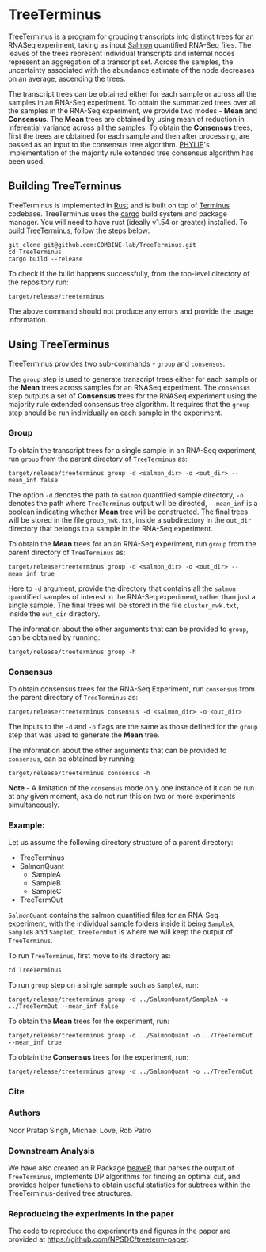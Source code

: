 # TreeTerminus

TreeTerminus is a program for grouping transcripts into distinct trees for an RNASeq experiment, taking as input [Salmon](https://github.com/COMBINE-lab/salmon) quantified RNA-Seq files. The leaves of the trees represent individual transcripts and internal nodes represent an aggregation of a transcript set. Across the samples, the uncertainty associated with the abundance estimate of the node decreases on an average, ascending the trees.

The transcript trees can be obtained either for each sample or across all the samples in an RNA-Seq experiment. To obtain the summarized trees over all the samples in the RNA-Seq experiment, we provide two modes - **Mean** and **Consensus**. The **Mean** trees are obtained by using mean of reduction in inferential variance across all the samples. To obtain the **Consensus** trees, first the trees are obtained for each sample and then after processing, are passed as an input to the consensus tree algorithm. [PHYLIP](https://evolution.genetics.washington.edu/phylip.html)'s implementation of the majority rule extended tree consensus algorithm has been used.


## Building TreeTerminus
TreeTerminus is implemented in [Rust](https://www.rust-lang.org/) and is built on top of [Terminus](https://github.com/COMBINE-lab/terminus) codebase. TreeTerminus uses the [cargo](https://github.com/rust-lang/cargo) build system and package manager.  You will need to have rust (ideally v1.54 or greater) installed. To build TreeTerminus, follow the steps below:

```
git clone git@github.com:COMBINE-lab/TreeTerminus.git
cd TreeTerminus
cargo build --release
```

To check if the build happens successfully, from the top-level directory of the repository run:
```
target/release/treeterminus
``` 
The above command should not produce any errors and provide the usage information.

## Using TreeTerminus
TreeTerminus provides two sub-commands - `group` and `consensus`.

The `group` step is used to generate transcript trees either for each sample or the **Mean** trees across samples for an RNASeq experiment. The `consensus` step outputs a set of **Consensus** trees for the RNASeq experiment using the majority rule extended consensus tree algorithm. It requires that the `group` step should be run individually on each sample in the experiment.

### Group
To obtain the transcript trees for a single sample in an RNA-Seq experiment, run `group` from the parent directory of `TreeTerminus` as:

```
target/release/treeterminus group -d <salmon_dir> -o <out_dir> --mean_inf false
```
The option `-d` denotes the path to `salmon` quantified sample directory, `-o` denotes the path where `TreeTerminus` output will be directed, `--mean_inf` is a boolean indicating whether **Mean** tree will be constructed. The final trees will be stored in the file `group_nwk.txt`, inside a subdirectory in the `out_dir` directory that belongs to a sample in the RNA-Seq experiment.

To obtain the **Mean** trees for an an RNA-Seq experiment, run `group` from the parent directory of `TreeTerminus` as:
```
target/release/treeterminus group -d <salmon_dir> -o <out_dir> --mean_inf true
```

Here to `-d` argument, provide the directory that contains all the `salmon` quantified samples of interest in the RNA-Seq experiment, rather than just a single sample. The final trees will be stored in the file `cluster_nwk.txt`, inside the `out_dir` directory.

The information about the other arguments that can be provided to `group`, can be obtained by running:
```
target/release/treeterminus group -h
```

### Consensus
To obtain consensus trees for the RNA-Seq Experiment, run `consensus` from the parent directory of `TreeTerminus` as: 
```
target/release/treeterminus consensus -d <salmon_dir> -o <out_dir> 
```
The inputs to the `-d` and `-o` flags are the same as those defined for the `group` step that was used to generate the **Mean** tree.

The information about the other arguments that can be provided to `consensus`, can be obtained by running:
```
target/release/treeterminus consensus -h
```

**Note** - A limitation of the `consensus` mode only one instance of it can be run at any given moment, aka do not run this on two or more experiments simultaneously.

### Example:
Let us assume the following directory structure of a parent directory:
- TreeTerminus
- SalmonQuant
    - SampleA
    - SampleB
    - SampleC
- TreeTermOut

`SalmonQuant` contains the salmon quantified files for an RNA-Seq experiment, with the individual sample folders inside it being `SampleA`, `SampleB` and `SampleC`. `TreeTermOut` is where we will keep the output of `TreeTerminus`.  

To run `TreeTerminus`, first move to its directory as:
```
cd TreeTerminus
```

To run `group` step on a single sample such as `SampleA`, run:
```
target/release/treeterminus group -d ../SalmonQuant/SampleA -o ../TreeTermOut --mean_inf false
```

To obtain the **Mean** trees for the experiment, run:     
```
target/release/treeterminus group -d ../SalmonQuant -o ../TreeTermOut --mean_inf true
```

To obtain the **Consensus** trees for the experiment, run:     
```
target/release/treeterminus group -d ../SalmonQuant -o ../TreeTermOut
```

### Cite


### Authors
Noor Pratap Singh, Michael Love, Rob Patro

### Downstream Analysis
We have also created an R Package [beaveR](https://github.com/NPSDC/beaveR) that parses the output of `TreeTerminus`, implements DP algorithms for finding an optimal cut, and provides helper functions to obtain
useful statistics for subtrees within the TreeTerminus-derived tree structures.

### Reproducing the experiments in the paper
The code to reproduce the experiments and figures in the paper are provided at https://github.com/NPSDC/treeterm-paper.